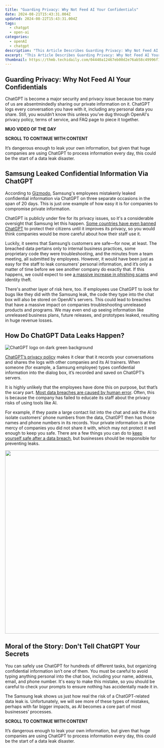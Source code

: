 ```yaml
---
title: "Guarding Privacy: Why Not Feed AI Your Confidentials"
date: 2024-08-21T15:43:31.004Z
updated: 2024-08-22T15:43:31.004Z
tags:
  - chatgpt
  - open-ai
categories:
  - openAI
  - chatgpt
description: "This Article Describes Guarding Privacy: Why Not Feed AI Your Confidentials"
excerpt: "This Article Describes Guarding Privacy: Why Not Feed AI Your Confidentials"
thumbnail: https://thmb.techidaily.com/04440a12467eb00d2e76ab58c49996f10e544f909e1d6b3abfc42368ffd69851.jpg
---
```


## Guarding Privacy: Why Not Feed AI Your Confidentials

 ChatGPT is become a major security and privacy issue because too many of us are absentmindedly sharing our private information on it. ChatGPT logs every conversation you have with it, including any personal data you share. Still, you wouldn’t know this unless you’ve dug through OpenAI's privacy policy, terms of service, and FAQ page to piece it together.

**MUO VIDEO OF THE DAY**

**SCROLL TO CONTINUE WITH CONTENT**

 It’s dangerous enough to leak your own information, but given that huge companies are using ChatGPT to process information every day, this could be the start of a data leak disaster.

## Samsung Leaked Confidential Information Via ChatGPT

 According to [Gizmodo](https://gizmodo.com/chatgpt-ai-samsung-employees-leak-data-1850307376), Samsung's employees mistakenly leaked confidential information via ChatGPT on three separate occasions in the span of 20 days. This is just one example of how easy it is for companies to compromise private information.

 ChatGPT is publicly under fire for its privacy issues, so it's a considerable oversight that Samsung let this happen. [Some countries have even banned ChatGPT](https://www.makeuseof.com/why-has-italy-banned-chatgpt/) to protect their citizens until it improves its privacy, so you would think companies would be more careful about how their staff use it.

 Luckily, it seems that Samsung’s customers are safe—for now, at least. The breached data pertains only to internal business practices, some proprietary code they were troubleshooting, and the minutes from a team meeting, all submitted by employees. However, it would have been just as easy for the staff to leak consumers’ personal information, and it’s only a matter of time before we see another company do exactly that. If this happens, we could expect to see [a massive increase in phishing scams](https://www.makeuseof.com/what-is-phishing/) and identity theft.

 There's another layer of risk here, too. If employees use ChatGPT to look for bugs like they did with the Samsung leak, the code they type into the chat box will also be stored on OpenAI's servers. This could lead to breaches that have a massive impact on companies troubleshooting unreleased products and programs. We may even end up seeing information like unreleased business plans, future releases, and prototypes leaked, resulting in huge revenue losses.

## How Do ChatGPT Data Leaks Happen?

![ChatGPT logo on dark green background](https://static1.makeuseofimages.com/wordpress/wp-content/uploads/2023/04/chatgpt-privacy-risk.jpg)

[ChatGPT’s privacy policy](https://openai.com/policies/privacy-policy) makes it clear that it records your conversations and shares the logs with other companies and its AI trainers. When someone (for example, a Samsung employee) types confidential information into the dialog box, it’s recorded and saved on ChatGPT’s servers.

 It is highly unlikely that the employees have done this on purpose, but that’s the scary part. [Most data breaches are caused by human error](https://www.makeuseof.com/people-weakest-link-in-cybersecurity/). Often, this is because the company has failed to educate its staff about the privacy risks of using tools like AI.

 For example, if they paste a large contact list into the chat and ask the AI to isolate customers’ phone numbers from the data, ChatGPT then has those names and phone numbers in its records. Your private information is at the mercy of companies you did not share it with, which may not protect it well enough to keep you safe. There are a few things you can do to [keep yourself safe after a data breach](https://www.makeuseof.com/what-to-do-after-data-breach-how-to-protect-yourself/), but businesses should be responsible for preventing leaks.

<!-- affiliate ads begin -->
<a href="https://appsumo.8odi.net/c/5597632/2068411/7443" target="_top" id="2068411"><img src="//a.impactradius-go.com/display-ad/7443-2068411" border="0" alt="" width="1200" height="600"/></a><img height="0" width="0" src="https://appsumo.8odi.net/i/5597632/2068411/7443" style="position:absolute;visibility:hidden;" border="0" />
<!-- affiliate ads end -->
## Moral of the Story: Don't Tell ChatGPT Your Secrets

 You can safely use ChatGPT for hundreds of different tasks, but organizing confidential information isn’t one of them. You must be careful to avoid typing anything personal into the chat box, including your name, address, email, and phone number. It's easy to make this mistake, so you should be careful to check your prompts to ensure nothing has accidentally made it in.

 The Samsung leak shows us just how real the risk of a ChatGPT-related data leak is. Unfortunately, we will see more of these types of mistakes, perhaps with far bigger impacts, as AI becomes a core part of most businesses’ processes.

**SCROLL TO CONTINUE WITH CONTENT**

 It’s dangerous enough to leak your own information, but given that huge companies are using ChatGPT to process information every day, this could be the start of a data leak disaster.

<ins class="adsbygoogle"
     style="display:block"
     data-ad-format="autorelaxed"
     data-ad-client="ca-pub-7571918770474297"
     data-ad-slot="1223367746"></ins>



<ins class="adsbygoogle"
     style="display:block"
     data-ad-client="ca-pub-7571918770474297"
     data-ad-slot="8358498916"
     data-ad-format="auto"
     data-full-width-responsive="true"></ins>


